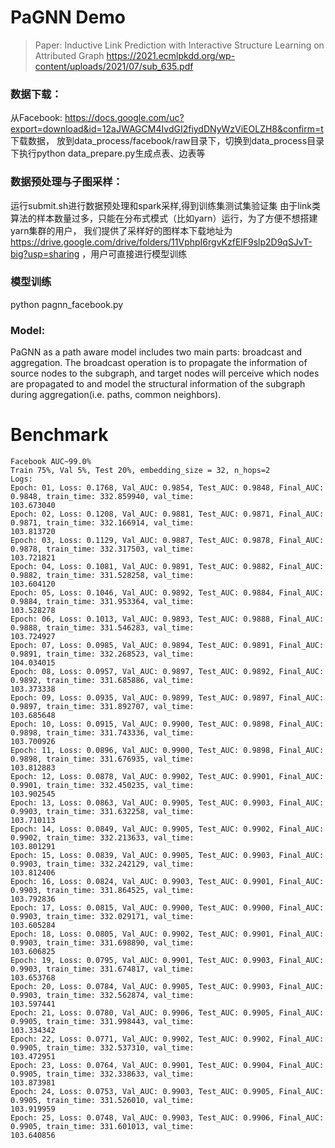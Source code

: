 # PaGNN Demo

> Paper: Inductive Link Prediction with Interactive Structure Learning on Attributed Graph
https://2021.ecmlpkdd.org/wp-content/uploads/2021/07/sub_635.pdf


### 数据下载：
从Facebook: https://docs.google.com/uc?export=download&id=12aJWAGCM4IvdGI2fiydDNyWzViEOLZH8&confirm=t 下载数据，
放到data_process/facebook/raw目录下，切换到data_process目录下执行python data_prepare.py生成点表、边表等
### 数据预处理与子图采样：
运行submit.sh进行数据预处理和spark采样,得到训练集测试集验证集
由于link类算法的样本数量过多，只能在分布式模式（比如yarn）运行，为了方便不想搭建yarn集群的用户，
我们提供了采样好的图样本下载地址为 https://drive.google.com/drive/folders/11VphpI6rgvKzfElF9slp2D9qSJvT-big?usp=sharing ，用户可直接进行模型训练
### 模型训练
python pagnn_facebook.py

### Model:

PaGNN as a path aware model includes two main parts: broadcast and aggregation. The broadcast operation is to propagate
the information of source nodes to the subgraph, and target nodes will perceive which nodes are propagated to and model
the structural information of the subgraph during aggregation(i.e. paths, common neighbors).

# Benchmark
```
Facebook AUC~99.0%
Train 75%, Val 5%, Test 20%, embedding_size = 32, n_hops=2
Logs:
Epoch: 01, Loss: 0.1768, Val_AUC: 0.9854, Test_AUC: 0.9848, Final_AUC: 0.9848, train_time: 332.859940, val_time:
103.673040
Epoch: 02, Loss: 0.1208, Val_AUC: 0.9881, Test_AUC: 0.9871, Final_AUC: 0.9871, train_time: 332.166914, val_time:
103.813720
Epoch: 03, Loss: 0.1129, Val_AUC: 0.9887, Test_AUC: 0.9878, Final_AUC: 0.9878, train_time: 332.317503, val_time:
103.721821
Epoch: 04, Loss: 0.1081, Val_AUC: 0.9891, Test_AUC: 0.9882, Final_AUC: 0.9882, train_time: 331.528258, val_time:
103.604120
Epoch: 05, Loss: 0.1046, Val_AUC: 0.9892, Test_AUC: 0.9884, Final_AUC: 0.9884, train_time: 331.953364, val_time:
103.528278
Epoch: 06, Loss: 0.1013, Val_AUC: 0.9893, Test_AUC: 0.9888, Final_AUC: 0.9888, train_time: 331.546283, val_time:
103.724927
Epoch: 07, Loss: 0.0985, Val_AUC: 0.9894, Test_AUC: 0.9891, Final_AUC: 0.9891, train_time: 332.268523, val_time:
104.034015
Epoch: 08, Loss: 0.0957, Val_AUC: 0.9897, Test_AUC: 0.9892, Final_AUC: 0.9892, train_time: 331.685886, val_time:
103.373338
Epoch: 09, Loss: 0.0935, Val_AUC: 0.9899, Test_AUC: 0.9897, Final_AUC: 0.9897, train_time: 331.892707, val_time:
103.685648
Epoch: 10, Loss: 0.0915, Val_AUC: 0.9900, Test_AUC: 0.9898, Final_AUC: 0.9898, train_time: 331.743336, val_time:
103.700926
Epoch: 11, Loss: 0.0896, Val_AUC: 0.9900, Test_AUC: 0.9898, Final_AUC: 0.9898, train_time: 331.676935, val_time:
103.812883
Epoch: 12, Loss: 0.0878, Val_AUC: 0.9902, Test_AUC: 0.9901, Final_AUC: 0.9901, train_time: 332.450235, val_time:
103.902545
Epoch: 13, Loss: 0.0863, Val_AUC: 0.9905, Test_AUC: 0.9903, Final_AUC: 0.9903, train_time: 331.632258, val_time:
103.710113
Epoch: 14, Loss: 0.0849, Val_AUC: 0.9905, Test_AUC: 0.9902, Final_AUC: 0.9902, train_time: 332.213633, val_time:
103.801291
Epoch: 15, Loss: 0.0839, Val_AUC: 0.9905, Test_AUC: 0.9903, Final_AUC: 0.9903, train_time: 332.242129, val_time:
103.812406
Epoch: 16, Loss: 0.0824, Val_AUC: 0.9903, Test_AUC: 0.9901, Final_AUC: 0.9903, train_time: 331.864525, val_time:
103.792836
Epoch: 17, Loss: 0.0815, Val_AUC: 0.9900, Test_AUC: 0.9900, Final_AUC: 0.9903, train_time: 332.029171, val_time:
103.605284
Epoch: 18, Loss: 0.0805, Val_AUC: 0.9902, Test_AUC: 0.9901, Final_AUC: 0.9903, train_time: 331.698890, val_time:
103.606825
Epoch: 19, Loss: 0.0795, Val_AUC: 0.9901, Test_AUC: 0.9903, Final_AUC: 0.9903, train_time: 331.674817, val_time:
103.653768
Epoch: 20, Loss: 0.0784, Val_AUC: 0.9905, Test_AUC: 0.9903, Final_AUC: 0.9903, train_time: 332.562874, val_time:
103.597441
Epoch: 21, Loss: 0.0780, Val_AUC: 0.9906, Test_AUC: 0.9905, Final_AUC: 0.9905, train_time: 331.998443, val_time:
103.334342
Epoch: 22, Loss: 0.0771, Val_AUC: 0.9902, Test_AUC: 0.9902, Final_AUC: 0.9905, train_time: 332.537310, val_time:
103.472951
Epoch: 23, Loss: 0.0764, Val_AUC: 0.9901, Test_AUC: 0.9904, Final_AUC: 0.9905, train_time: 332.338633, val_time:
103.873981
Epoch: 24, Loss: 0.0753, Val_AUC: 0.9903, Test_AUC: 0.9905, Final_AUC: 0.9905, train_time: 331.526010, val_time:
103.919959
Epoch: 25, Loss: 0.0748, Val_AUC: 0.9903, Test_AUC: 0.9906, Final_AUC: 0.9905, train_time: 331.601013, val_time:
103.640856
```
